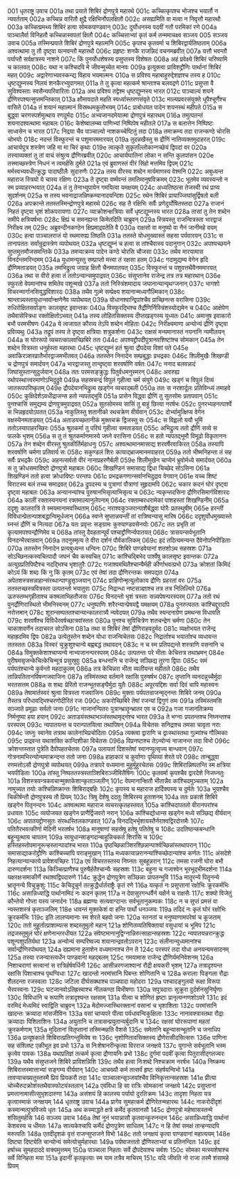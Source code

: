 001	धृतराष्ट्र उवाच
001a	तथा प्रयाते शिबिरं द्रोणपुत्रे महारथे
001c	कच्चित्कृपश्च भोजश्च भयार्तौ न न्यवर्तताम्
002a	कच्चिन्न वारितौ क्षुद्रै रक्षिभिर्नोपलक्षितौ
002c	असह्यमिति वा मत्वा न निवृत्तौ महारथौ
003a	कच्चित्प्रमथ्य शिबिरं हत्वा सोमकपाण्डवान्
003c	दुर्योधनस्य पदवीं गतौ परमिकां रणे
004a	पाञ्चालैर्वा विनिहतौ कच्चिन्नास्वपतां क्षितौ
004c	कच्चित्ताभ्यां कृतं कर्म तन्ममाचक्ष्व सञ्जय
005	सञ्जय उवाच
005a	तस्मिन्प्रयाते शिबिरं द्रोणपुत्रे महात्मनि
005c	कृपश्च कृतवर्मा च शिबिरद्वार्यतिष्ठताम्
006a	अश्वत्थामा तु तौ दृष्ट्वा यत्नवन्तौ महारथौ
006c	प्रहृष्टः शनकै राजन्निदं वचनमब्रवीत्
007a	यत्तौ भवन्तौ पर्याप्तौ सर्वक्षत्रस्य नाशने
007c	किं पुनर्योधशेषस्य प्रसुप्तस्य विशेषतः
008a	अहं प्रवेक्ष्ये शिबिरं चरिष्यामि च कालवत्
008c	यथा न कश्चिदपि मे जीवन्मुच्येत मानवः
009a	इत्युक्त्वा प्राविशद्द्रौणिः पार्थानां शिबिरं महत्
009c	अद्वारेणाभ्यवस्कन्द्य विहाय भयमात्मनः
010a	स प्रविश्य महाबाहुरुद्देशज्ञश्च तस्य ह
010c	धृष्टद्युम्नस्य निलयं शनकैरभ्युपागमत्
011a	ते तु कृत्वा महत्कर्म श्रान्ताश्च बलवद्रणे
011c	प्रसुप्ता वै सुविश्वस्ताः स्वसैन्यपरिवारिताः
012a	अथ प्रविश्य तद्वेश्म धृष्टद्युम्नस्य भारत
012c	पाञ्चाल्यं शयने द्रौणिरपश्यत्सुप्तमन्तिकात्
013a	क्षौमावदाते महति स्पर्ध्यास्तरणसंवृते
013c	माल्यप्रवरसंयुक्ते धूपैश्चूर्णैश्च वासिते
014a	तं शयानं महात्मानं विस्रब्धमकुतोभयम्
014c	प्राबोधयत पादेन शयनस्थं महीपते
015a	स बुद्ध्वा चरणस्पर्शमुत्थाय रणदुर्मदः
015c	अभ्यजानदमेयात्मा द्रोणपुत्रं महारथम्
016a	तमुत्पतन्तं शयनादश्वत्थामा महाबलः
016c	केशेष्वालम्ब्य पाणिभ्यां निष्पिपेष महीतले
017a	स बलात्तेन निष्पिष्टः साध्वसेन च भारत
017c	निद्रया चैव पाञ्चाल्यो नाशकच्चेष्टितुं तदा
018a	तमाक्रम्य तदा राजन्कण्ठे चोरसि चोभयोः
018c	नदन्तं विस्फुरन्तं च पशुमारममारयत्
019a	तुदन्नखैस्तु स द्रौणिं नातिव्यक्तमुदाहरत्
019c	आचार्यपुत्र शस्त्रेण जहि मा मा चिरं कृथाः
019e	त्वत्कृते सुकृताँल्लोकान्गच्छेयं द्विपदां वर
020a	तस्याव्यक्तां तु तां वाचं संश्रुत्य द्रौणिरब्रवीत्
020c	आचार्यघातिनां लोका न सन्ति कुलपांसन
020e	तस्माच्छस्त्रेण निधनं न त्वमर्हसि दुर्मते
021a	एवं ब्रुवाणस्तं वीरं सिंहो मत्तमिव द्विपम्
021c	मर्मस्वभ्यवधीत्क्रुद्धः पादाष्ठीलैः सुदारुणैः
022a	तस्य वीरस्य शब्देन मार्यमाणस्य वेश्मनि
022c	अबुध्यन्त महाराज स्त्रियो ये चास्य रक्षिणः
023a	ते दृष्ट्वा वर्ष्मवन्तं तमतिमानुषविक्रमम्
023c	भूतमेव व्यवस्यन्तो न स्म प्रव्याहरन्भयात्
024a	तं तु तेनाभ्युपायेन गमयित्वा यमक्षयम्
024c	अध्यतिष्ठत्स तेजस्वी रथं प्राप्य सुदर्शनम्
025a	स तस्य भवनाद्राजन्निष्क्रम्यानादयन्दिशः
025c	रथेन शिबिरं प्रायाज्जिघांसुर्द्विषतो बली
026a	अपक्रान्ते ततस्तस्मिन्द्रोणपुत्रे महारथे
026c	सह तै रक्षिभिः सर्वैः प्रणेदुर्योषितस्तदा
027a	राजानं निहतं दृष्ट्वा भृशं शोकपरायणाः
027c	व्याक्रोशन्क्षत्रियाः सर्वे धृष्टद्युम्नस्य भारत
028a	तासां तु तेन शब्देन समीपे क्षत्रियर्षभाः
028c	क्षिप्रं च समनह्यन्त किमेतदिति चाब्रुवन्
029a	स्त्रियस्तु राजन्वित्रस्ता भारद्वाजं निरीक्ष्य तम्
029c	अब्रुवन्दीनकण्ठेन क्षिप्रमाद्रवतेति वै
030a	राक्षसो वा मनुष्यो वा नैनं जानीमहे वयम्
030c	हत्वा पाञ्चालराजं यो रथमारुह्य तिष्ठति
031a	ततस्ते योधमुख्यास्तं सहसा पर्यवारयन्
031c	स तानापततः सर्वान्रुद्रास्त्रेण व्यपोथयत्
032a	धृष्टद्युम्नं च हत्वा स तांश्चैवास्य पदानुगान्
032c	अपश्यच्छयने सुप्तमुत्तमौजसमन्तिके
033a	तमप्याक्रम्य पादेन कण्ठे चोरसि चौजसा
033c	तथैव मारयामास विनर्दन्तमरिन्दमम्
034a	युधामन्युस्तु सम्प्राप्तो मत्त्वा तं रक्षसा हतम्
034c	गदामुद्यम्य वेगेन हृदि द्रौणिमताडयत्
035a	तमभिद्रुत्य जग्राह क्षितौ चैनमपातयत्
035c	विस्फुरन्तं च पशुवत्तथैवैनममारयत्
036a	तथा स वीरो हत्वा तं ततोऽन्यान्समुपाद्रवत्
036c	संसुप्तानेव राजेन्द्र तत्र तत्र महारथान्
036e	स्फुरतो वेपमानांश्च शमितेव पशून्मखे
037a	ततो निस्त्रिंशमादाय जघानान्यान्पृथग्जनान्
037c	भागशो विचरन्मार्गानसियुद्धविशारदः
038a	तथैव गुल्मे सम्प्रेक्ष्य शयानान्मध्यगौल्मिकान्
038c	श्रान्तान्न्यस्तायुधान्सर्वान्क्षणेनैव व्यपोथयत्
039a	योधानश्वान्द्विपांश्चैव प्राच्छिनत्स वरासिना
039c	रुधिरोक्षितसर्वाङ्गः कालसृष्ट इवान्तकः
040a	विस्फुरद्भिश्च तैर्द्रौणिर्निस्त्रिंशस्योद्यमेन च
040c	आक्षेपेण तथैवासेस्त्रिधा रक्तोक्षितोऽभवत्
041a	तस्य लोहितसिक्तस्य दीप्तखड्गस्य युध्यतः
041c	अमानुष इवाकारो बभौ परमभीषणः
042a	ये त्वजाग्रत कौरव्य तेऽपि शब्देन मोहिताः
042c	निरीक्ष्यमाणा अन्योन्यं द्रौणिं दृष्ट्वा प्रविव्यथुः
043a	तद्रूपं तस्य ते दृष्ट्वा क्षत्रियाः शत्रुकर्शनाः
043c	राक्षसं मन्यमानास्तं नयनानि न्यमीलयन्
044a	स घोररूपो व्यचरत्कालवच्छिबिरे ततः
044c	अपश्यद्द्रौपदीपुत्रानवशिष्टांश्च सोमकान्
045a	तेन शब्देन वित्रस्ता धनुर्हस्ता महारथाः
045c	धृष्टद्युम्नं हतं श्रुत्वा द्रौपदेया विशां पते
045e	अवाकिरञ्शरव्रातैर्भारद्वाजमभीतवत्
046a	ततस्तेन निनादेन सम्प्रबुद्धाः प्रभद्रकाः
046c	शिलीमुखैः शिखण्डी च द्रोणपुत्रं समार्दयन्
047a	भारद्वाजस्तु तान्दृष्ट्वा शरवर्षाणि वर्षतः
047c	ननाद बलवन्नादं जिघांसुस्तान्सुदुर्जयान्
048a	ततः परमसङ्क्रुद्धः पितुर्वधमनुस्मरन्
048c	अवरुह्य रथोपस्थात्त्वरमाणोऽभिदुद्रुवे
049a	सहस्रचन्द्रं विपुलं गृहीत्वा चर्म संयुगे
049c	खड्गं च विपुलं दिव्यं जातरूपपरिष्कृतम्
049e	द्रौपदेयानभिद्रुत्य खड्गेन व्यचरद्बली
050a	ततः स नरशार्दूलः प्रतिविन्ध्यं तमाहवे
050c	कुक्षिदेशेऽवधीद्राजन्स हतो न्यपतद्भुवि
051a	प्रासेन विद्ध्वा द्रौणिं तु सुतसोमः प्रतापवान्
051c	पुनश्चासिं समुद्यम्य द्रोणपुत्रमुपाद्रवत्
052a	सुतसोमस्य सासिं तु बाहुं छित्त्वा नरर्षभः
052c	पुनरभ्यहनत्पार्श्वे स भिन्नहृदयोऽपतत्
053a	नाकुलिस्तु शतानीको रथचक्रेण वीर्यवान्
053c	दोर्भ्यामुत्क्षिप्य वेगेन वक्षस्येनमताडयत्
054a	अताडयच्छतानीकं मुक्तचक्रं द्विजस्तु सः
054c	स विह्वलो ययौ भूमिं ततोऽस्यापाहरच्छिरः
055a	श्रुतकर्मा तु परिघं गृहीत्वा समताडयत्
055c	अभिद्रुत्य ततो द्रौणिं सव्ये स फलके भृशम्
056a	स तु तं श्रुतकर्माणमास्ये जघ्ने वरासिना
056c	स हतो न्यपतद्भूमौ विमूढो विकृताननः
057a	तेन शब्देन वीरस्तु श्रुतकीर्तिर्महाधनुः
057c	अश्वत्थामानमासाद्य शरवर्षैरवाकिरत्
058a	तस्यापि शरवर्षाणि चर्मणा प्रतिवार्य सः
058c	सकुण्डलं शिरः कायाद्भ्राजमानमपाहरत्
059a	ततो भीष्मनिहन्ता तं सह सर्वैः प्रभद्रकैः
059c	अहनत्सर्वतो वीरं नानाप्रहरणैर्बली
059e	शिलीमुखेन चाप्येनं भ्रुवोर्मध्ये समार्दयत्
060a	स तु क्रोधसमाविष्टो द्रोणपुत्रो महाबलः
060c	शिखण्डिनं समासाद्य द्विधा चिच्छेद सोऽसिना
061a	शिखण्डिनं ततो हत्वा क्रोधाविष्टः परन्तपः
061c	प्रभद्रकगणान्सर्वानभिदुद्राव वेगवान्
061e	यच्च शिष्टं विराटस्य बलं तच्च समाद्रवत्
062a	द्रुपदस्य च पुत्राणां पौत्राणां सुहृदामपि
062c	चकार कदनं घोरं दृष्ट्वा दृष्ट्वा महाबलः
063a	अन्यानन्यांश्च पुरुषानभिसृत्याभिसृत्य च
063c	न्यकृन्तदसिना द्रौणिरसिमार्गविशारदः
064a	कालीं रक्तास्यनयनां रक्तमाल्यानुलेपनाम्
064c	रक्ताम्बरधरामेकां पाशहस्तां शिखण्डिनीम्
065a	ददृशुः कालरात्रिं ते स्मयमानामवस्थिताम्
065c	नराश्वकुञ्जरान्पाशैर्बद्ध्वा घोरैः प्रतस्थुषीम्
065e	हरन्तीं विविधान्प्रेतान्पाशबद्धान्विमूर्धजान्
066a	स्वप्ने सुप्तान्नयन्तीं तां रात्रिष्वन्यासु मारिष
066c	ददृशुर्योधमुख्यास्ते घ्नन्तं द्रौणिं च नित्यदा
067a	यतः प्रवृत्तः सङ्ग्रामः कुरुपाण्डवसेनयोः
067c	ततः प्रभृति तां कृत्यामपश्यन्द्रौणिमेव च
068a	तांस्तु दैवहतान्पूर्वं पश्चाद्द्रौणिर्न्यपातयत्
068c	त्रासयन्सर्वभूतानि विनदन्भैरवान्रवान्
069a	तदनुस्मृत्य ते वीरा दर्शनं पौर्वकालिकम्
069c	इदं तदित्यमन्यन्त दैवेनोपनिपीडिताः
070a	ततस्तेन निनादेन प्रत्यबुध्यन्त धन्विनः
070c	शिबिरे पाण्डवेयानां शतशोऽथ सहस्रशः
071a	सोऽच्छिनत्कस्यचित्पादौ जघनं चैव कस्यचित्
071c	कांश्चिद्बिभेद पार्श्वेषु कालसृष्ट इवान्तकः
072a	अत्युग्रप्रतिपिष्टैश्च नदद्भिश्च भृशातुरैः
072c	गजाश्वमथितैश्चान्यैर्मही कीर्णाभवत्प्रभो
073a	क्रोशतां किमिदं कोऽयं किं शब्दः किं नु किं कृतम्
073c	एवं तेषां तदा द्रौणिरन्तकः समपद्यत
074a	अपेतशस्त्रसन्नाहान्संरब्धान्पाण्डुसृञ्जयान्
074c	प्राहिणोन्मृत्युलोकाय द्रौणिः प्रहरतां वरः
075a	ततस्तच्छस्त्रवित्रस्ता उत्पतन्तो भयातुराः
075c	निद्रान्धा नष्टसञ्ज्ञाश्च तत्र तत्र निलिल्यिरे
076a	ऊरुस्तम्भगृहीताश्च कश्मलाभिहतौजसः
076c	विनदन्तो भृशं त्रस्ताः सन्न्यपेषन्परस्परम्
077a	ततो रथं पुनर्द्रौणिरास्थितो भीमनिस्वनम्
077c	धनुष्पाणिः शरैरन्यान्प्रेषयद्वै यमक्षयम्
078a	पुनरुत्पततः कांश्चिद्दूरादपि नरोत्तमान्
078c	शूरान्सम्पततश्चान्यान्कालरात्र्यै न्यवेदयत्
079a	तथैव स्यन्दनाग्रेण प्रमथन्स विधावति
079c	शरवर्षैश्च विविधैरवर्षच्छात्रवांस्ततः
080a	पुनश्च सुविचित्रेण शतचन्द्रेण चर्मणा
080c	तेन चाकाशवर्णेन तदाचरत सोऽसिना
081a	तथा स शिबिरं तेषां द्रौणिराहवदुर्मदः
081c	व्यक्षोभयत राजेन्द्र महाह्रदमिव द्विपः
082a	उत्पेतुस्तेन शब्देन योधा राजन्विचेतसः
082c	निद्रार्ताश्च भयार्ताश्च व्यधावन्त ततस्ततः
083a	विस्वरं चुक्रुशुश्चान्ये बह्वबद्धं तथावदन्
083c	न च स्म प्रतिपद्यन्ते शस्त्राणि वसनानि च
084a	विमुक्तकेशाश्चाप्यन्ये नाभ्यजानन्परस्परम्
084c	उत्पतन्तः परे भीताः केचित्तत्र तथाभ्रमन्
084e	पुरीषमसृजन्केचित्केचिन्मूत्रं प्रसुस्रुवुः
085a	बन्धनानि च राजेन्द्र सञ्छिद्य तुरगा द्विपाः
085c	समं पर्यपतंश्चान्ये कुर्वन्तो महदाकुलम्
086a	तत्र केचिन्नरा भीता व्यलीयन्त महीतले
086c	तथैव तान्निपतितानपिंषन्गजवाजिनः
087a	तस्मिंस्तथा वर्तमाने रक्षांसि पुरुषर्षभ
087c	तृप्तानि व्यनदन्नुच्चैर्मुदा भरतसत्तम
088a	स शब्दः प्रेरितो राजन्भूतसङ्घैर्मुदा युतैः
088c	अपूरयद्दिशः सर्वा दिवं चापि महास्वनः
089a	तेषामार्तस्वरं श्रुत्वा वित्रस्ता गजवाजिनः
089c	मुक्ताः पर्यपतन्राजन्मृद्नन्तः शिबिरे जनम्
090a	तैस्तत्र परिधावद्भिश्चरणोदीरितं रजः
090c	अकरोच्छिबिरे तेषां रजन्यां द्विगुणं तमः
091a	तस्मिंस्तमसि सञ्जाते प्रमूढाः सर्वतो जनाः
091c	नाजानन्पितरः पुत्रान्भ्रातॄन्भ्रातर एव च
092a	गजा गजानतिक्रम्य निर्मनुष्या हया हयान्
092c	अताडयंस्तथाभञ्जंस्तथामृद्नंश्च भारत
093a	ते भग्नाः प्रपतन्तश्च निघ्नन्तश्च परस्परम्
093c	न्यपातयन्त च परान्पातयित्वा तथापिषन्
094a	विचेतसः सनिद्राश्च तमसा चावृता नराः
094c	जघ्नुः स्वानेव तत्राथ कालेनाभिप्रचोदिताः
095a	त्यक्त्वा द्वाराणि च द्वाःस्थास्तथा गुल्मांश्च गौल्मिकाः
095c	प्राद्रवन्त यथाशक्ति कान्दिशीका विचेतसः
096a	विप्रनष्टाश्च तेऽन्योन्यं नाजानन्त तदा विभो
096c	क्रोशन्तस्तात पुत्रेति दैवोपहतचेतसः
097a	पलायतां दिशस्तेषां स्वानप्युत्सृज्य बान्धवान्
097c	गोत्रनामभिरन्योन्यमाक्रन्दन्त ततो जनाः
098a	हाहाकारं च कुर्वाणाः पृथिव्यां शेरते परे
098c	तान्बुद्ध्वा रणमत्तोऽसौ द्रोणपुत्रो व्यपोथयत्
099a	तत्रापरे वध्यमाना मुहुर्मुहुरचेतसः
099c	शिबिरान्निष्पतन्ति स्म क्षत्रिया भयपीडिताः
100a	तांस्तु निष्पततस्त्रस्ताञ्शिबिराञ्जीवितैषिणः
100c	कृतवर्मा कृपश्चैव द्वारदेशे निजघ्नतुः
101a	विशस्त्रयन्त्रकवचान्मुक्तकेशान्कृताञ्जलीन्
101c	वेपमानान्क्षितौ भीतान्नैव कांश्चिदमुञ्चताम्
102a	नामुच्यत तयोः कश्चिन्निष्क्रान्तः शिबिराद्बहिः
102c	कृपस्य च महाराज हार्दिक्यस्य च दुर्मतेः
103a	भूयश्चैव चिकीर्षन्तौ द्रोणपुत्रस्य तौ प्रियम्
103c	त्रिषु देशेषु ददतुः शिबिरस्य हुताशनम्
104a	ततः प्रकाशे शिबिरे खड्गेन पितृनन्दनः
104c	अश्वत्थामा महाराज व्यचरत्कृतहस्तवत्
105a	कांश्चिदापततो वीरानपरांश्च प्रधावतः
105c	व्ययोजयत खड्गेन प्राणैर्द्विजवरो नरान्
106a	कांश्चिद्योधान्स खड्गेन मध्ये सञ्छिद्य वीर्यवान्
106c	अपातयद्द्रोणसुतः संरब्धस्तिलकाण्डवत्
107a	विनदद्भिर्भृशायस्तैर्नराश्वद्विरदोत्तमैः
107c	पतितैरभवत्कीर्णा मेदिनी भरतर्षभ
108a	मानुषाणां सहस्रेषु हतेषु पतितेषु च
108c	उदतिष्ठन्कबन्धानि बहून्युत्थाय चापतन्
109a	सायुधान्साङ्गदान्बाहून्निचकर्त शिरांसि च
109c	हस्तिहस्तोपमानूरून्हस्तान्पादांश्च भारत
110a	पृष्ठच्छिन्नाञ्शिरश्छिन्नान्पार्श्वच्छिन्नांस्तथापरान्
110c	समासाद्याकरोद्द्रौणिः कांश्चिच्चापि पराङ्मुखान्
111a	मध्यकायान्नरानन्यांश्चिच्छेदान्यांश्च कर्णतः
111c	अंसदेशे निहत्यान्यान्काये प्रावेशयच्छिरः
112a	एवं विचरतस्तस्य निघ्नतः सुबहून्नरान्
112c	तमसा रजनी घोरा बभौ दारुणदर्शना
113a	किञ्चित्प्राणैश्च पुरुषैर्हतैश्चान्यैः सहस्रशः
113c	बहुना च गजाश्वेन भूरभूद्भीमदर्शना
114a	यक्षरक्षःसमाकीर्णे रथाश्वद्विपदारुणे
114c	क्रुद्धेन द्रोणपुत्रेण सञ्छिन्नाः प्रापतन्भुवि
115a	मातॄरन्ये पितॄनन्ये भ्रातॄनन्ये विचुक्रुशुः
115c	केचिदूचुर्न तत्क्रुद्धैर्धार्तराष्ट्रैः कृतं रणे
116a	यत्कृतं नः प्रसुप्तानां रक्षोभिः क्रूरकर्मभिः
116c	असान्निध्याद्धि पार्थानामिदं नः कदनं कृतम्
117a	न देवासुरगन्धर्वैर्न यक्षैर्न च राक्षसैः
117c	शक्यो विजेतुं कौन्तेयो गोप्ता यस्य जनार्दनः
118a	ब्रह्मण्यः सत्यवाग्दान्तः सर्वभूतानुकम्पकः
118c	न च सुप्तं प्रमत्तं वा न्यस्तशस्त्रं कृताञ्जलिम्
118e	धावन्तं मुक्तकेशं वा हन्ति पार्थो धनञ्जयः
119a	तदिदं नः कृतं घोरं रक्षोभिः क्रूरकर्मभिः
119c	इति लालप्यमानाः स्म शेरते बहवो जनाः
120a	स्तनतां च मनुष्याणामपरेषां च कूजताम्
120c	ततो मुहूर्तात्प्राशाम्यत्स शब्दस्तुमुलो महान्
121a	शोणितव्यतिषिक्तायां वसुधायां च भूमिप
121c	तद्रजस्तुमुलं घोरं क्षणेनान्तरधीयत
122a	संवेष्टमानानुद्विग्नान्निरुत्साहान्सहस्रशः
122c	न्यपातयन्नरान्क्रुद्धः पशून्पशुपतिर्यथा
123a	अन्योन्यं सम्परिष्वज्य शयानान्द्रवतोऽपरान्
123c	संलीनान्युध्यमानांश्च सर्वान्द्रौणिरपोथयत्
124a	दह्यमाना हुताशेन वध्यमानाश्च तेन ते
124c	परस्परं तदा योधा अनयन्यमसादनम्
125a	तस्या रजन्यास्त्वर्धेन पाण्डवानां महद्बलम्
125c	गमयामास राजेन्द्र द्रौणिर्यमनिवेशनम्
126a	निशाचराणां सत्त्वानां स रात्रिर्हर्षवर्धिनी
126c	आसीन्नरगजाश्वानां रौद्री क्षयकरी भृशम्
127a	तत्रादृश्यन्त रक्षांसि पिशाचाश्च पृथग्विधाः
127c	खादन्तो नरमांसानि पिबन्तः शोणितानि च
128a	करालाः पिङ्गला रौद्राः शैलदन्ता रजस्वलाः
128c	जटिला दीर्घसक्थाश्च पञ्चपादा महोदराः
129a	पश्चादङ्गुलयो रूक्षा विरूपा भैरवस्वनाः
129c	घटजानवोऽतिह्रस्वाश्च नीलकण्ठा विभीषणाः
130a	सपुत्रदाराः सुक्रूरा दुर्दर्शनसुनिर्घृणाः
130c	विविधानि च रूपाणि तत्रादृश्यन्त रक्षसाम्
131a	पीत्वा च शोणितं हृष्टाः प्रानृत्यन्गणशोऽपरे
131c	इदं वरमिदं मेध्यमिदं स्वाद्विति चाब्रुवन्
132a	मेदोमज्जास्थिरक्तानां वसानां च भृशाशिताः
132c	परमांसानि खादन्तः क्रव्यादा मांसजीविनः
133a	वसां चाप्यपरे पीत्वा पर्यधावन्विकुक्षिलाः
133c	नानावक्त्रास्तथा रौद्राः क्रव्यादाः पिशिताशिनः
134a	अयुतानि च तत्रासन्प्रयुतान्यर्बुदानि च
134c	रक्षसां घोररूपाणां महतां क्रूरकर्मणाम्
135a	मुदितानां वितृप्तानां तस्मिन्महति वैशसे
135c	समेतानि बहून्यासन्भूतानि च जनाधिप
136a	प्रत्यूषकाले शिबिरात्प्रतिगन्तुमियेष सः
136c	नृशोणितावसिक्तस्य द्रौणेरासीदसित्सरुः
136e	पाणिना सह संश्लिष्ट एकीभूत इव प्रभो
137a	स निःशेषानरीन्कृत्वा विरराज जनक्षये
137c	युगान्ते सर्वभूतानि भस्म कृत्वेव पावकः
138a	यथाप्रतिज्ञं तत्कर्म कृत्वा द्रौणायनिः प्रभो
138c	दुर्गमां पदवीं कृत्वा पितुरासीद्गतज्वरः
139a	यथैव संसुप्तजने शिबिरे प्राविशन्निशि
139c	तथैव हत्वा निःशब्दे निश्चक्राम नरर्षभः
140a	निष्क्रम्य शिबिरात्तस्मात्ताभ्यां सङ्गम्य वीर्यवान्
140c	आचख्यौ कर्म तत्सर्वं हृष्टः संहर्षयन्विभो
141a	तावप्याचख्यतुस्तस्मै प्रियं प्रियकरौ तदा
141c	पाञ्चालान्सृञ्जयांश्चैव विनिकृत्तान्सहस्रशः
141e	प्रीत्या चोच्चैरुदक्रोशंस्तथैवास्फोटयंस्तलान्
142a	एवंविधा हि सा रात्रिः सोमकानां जनक्षये
142c	प्रसुप्तानां प्रमत्तानामासीत्सुभृशदारुणा
143a	असंशयं हि कालस्य पर्यायो दुरतिक्रमः
143c	तादृशा निहता यत्र कृत्वास्माकं जनक्षयम्
144	धृतराष्ट्र उवाच
144a	प्रागेव सुमहत्कर्म द्रौणिरेतन्महारथः
144c	नाकरोदीदृशं कस्मान्मत्पुत्रविजये धृतः
145a	अथ कस्माद्धते क्षत्रे कर्मेदं कृतवानसौ
145c	द्रोणपुत्रो महेष्वासस्तन्मे शंसितुमर्हसि
146	सञ्जय उवाच
146a	तेषां नूनं भयान्नासौ कृतवान्कुरुनन्दन
146c	असान्निध्याद्धि पार्थानां केशवस्य च धीमतः
147a	सात्यकेश्चापि कर्मेदं द्रोणपुत्रेण साधितम्
147c	न हि तेषां समक्षं तान्हन्यादपि मरुत्पतिः
148a	एतदीदृशकं वृत्तं राजन्सुप्तजने विभो
148c	ततो जनक्षयं कृत्वा पाण्डवानां महात्ययम्
148e	दिष्ट्या दिष्ट्येति चान्योन्यं समेत्योचुर्महारथाः
149a	पर्यष्वजत्ततो द्रौणिस्ताभ्यां च प्रतिनन्दितः
149c	इदं हर्षाच्च सुमहदाददे वाक्यमुत्तमम्
150a	पाञ्चाला निहताः सर्वे द्रौपदेयाश्च सर्वशः
150c	सोमका मत्स्यशेषाश्च सर्वे विनिहता मया
151a	इदानीं कृतकृत्याः स्म याम तत्रैव माचिरम्
151c	यदि जीवति नो राजा तस्मै शंसामहे प्रियम्
